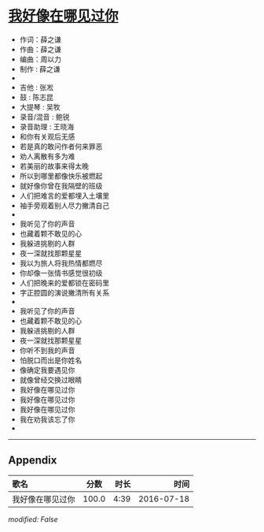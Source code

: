 # [我好像在哪见过你](https://music.163.com/song?id=417859631)

* 作词：薛之谦
* 作曲：薛之谦
* 编曲：周以力
* 制作 : 薛之谦
* 
* 吉他 : 张凇
* 鼓 : 陈志昆
* 大提琴 : 吴牧
* 录音/混音 : 鲍锐
* 录音助理 : 王晓海
* 和你有关观后无感
* 若是真的敢问作者何来罪恶
* 劝人离散有多为难
* 若美丽的故事来得太晚
* 所以到哪里都像快乐被燃起
* 就好像你曾在我隔壁的班级
* 人们把难言的爱都埋入土壤里
* 袖手旁观着别人尽力撇清自己
* 
* 我听见了你的声音
* 也藏着颗不敢见的心
* 我躲进挑剔的人群
* 夜一深就找那颗星星
* 我以为旅人将我热情都燃尽
* 你却像一张情书感觉很初级
* 人们把晚来的爱都锁在密码里
* 字正腔圆的演说撇清所有关系
* 
* 我听见了你的声音
* 也藏着颗不敢见的心
* 我躲进挑剔的人群
* 夜一深就找那颗星星
* 你听不到我的声音
* 怕脱口而出是你姓名
* 像确定我要遇见你
* 就像曾经交换过眼睛
* 我好像在哪见过你
* 我好像在哪见过你
* 我好像在哪见过你
* 我在劝我该忘了你
* 


---

## Appendix

|歌名|分数|时长|时间|
|:---|:---:|---:|---:|
|我好像在哪见过你|100.0|4:39|2016-07-18

*modified: False*